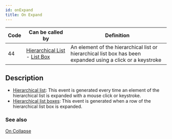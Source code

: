 ```yaml
---
id: onExpand
title: On Expand
---
```


|Code|Can be called by|Definition|  
|---|---|---|
|44|[Hierarchical List](FormObjects/list_overview.md#overview) - [List Box](FormObjects/listbox_overview.md)|An element of the hierarchical list or hierarchical list box has been expanded using a click or a keystroke|


## Description

- [Hierarchical list](FormObjects/listOverview.md): This event is generated every time an element of the hierarchical list is expanded with a mouse click or keystroke.
- [Hierarchical list boxes](FormObjects/listboxOverview.md#hierarchical-list-boxes): This event is generated when a row of the hierarchical list box is expanded.


### See also
[On Collapse](onCollapse.md)